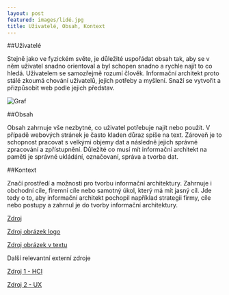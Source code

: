 ```yaml
---
layout: post
featured: images/lidé.jpg
title: Uživatelé, Obsah, Kontext
---
```


##Uživatelé


Stejně jako ve fyzickém světe, je důležité uspořádat obsah tak, aby se v něm uživatel snadno orientoval a byl schopen snadno a rychle najít to co hledá. Uživatelem se samozřejmě rozumí člověk. Informační architekt proto stálé zkoumá chování uživatelů, jejich potřeby a myšlení. Snaží se vytvořit a přizpůsobit web podle jejich představ.

![Graf](/images/lidé2.jpg "Graf")

##Obsah


Obsah zahrnuje vše nezbytné, co uživatel potřebuje najít nebo použít. V případě webových stránek je často kladen důraz spíše na text. Zároveň je to schopnost pracovat s velkými objemy dat a následně jejich správné zpracování a zpřístupnění. Důležité co musí mít informační architekt na paměti je správné ukládání, označovaní, správa a tvorba dat.

##Kontext

Značí prostředí a možnosti pro tvorbu informační architektury. Zahrnuje i obchodní cíle, firemní cíle nebo samotný úkol, který má mít jasný cíl. Jde tedy o to, aby informační architekt pochopil například strategii firmy, cíle nebo postupy a zahrnul je do tvorby informační architektury.

[Zdroj](https://cs.wikipedia.org/wiki/Informa%C4%8Dn%C3%AD_architektura)

[Zdroj obrázek logo](http://oidnes.cz/11/034/cl6/JB3a2773_333275.jpg)

[Zdroj obrázek v textu](http://images.slideplayer.cz/9/2507735/slides/slide_6.jpg)


Další relevantní externí zdroje 

[Zdroj 1 - HCI](https://cs.wikipedia.org/wiki/Human_Centered_Design)

[Zdroj 2 - UX](http://www.lupa.cz/clanky/user-experience-poznejte-sve-uzivatele/)
